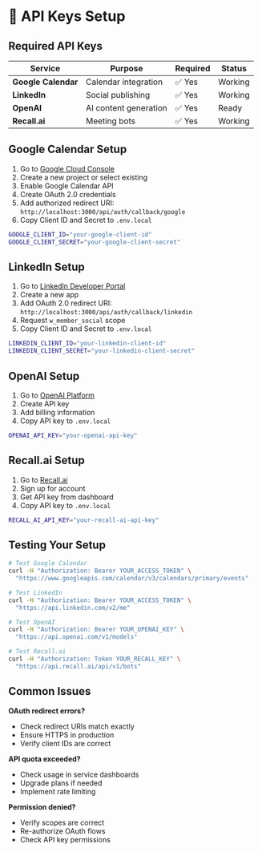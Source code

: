 # 🔑 **API Keys Setup**

## **Required API Keys**

| **Service** | **Purpose** | **Required** | **Status** |
|-------------|-------------|--------------|------------|
| **Google Calendar** | Calendar integration | ✅ Yes | Working |
| **LinkedIn** | Social publishing | ✅ Yes | Working |
| **OpenAI** | AI content generation | ✅ Yes | Ready |
| **Recall.ai** | Meeting bots | ✅ Yes | Working |

## **Google Calendar Setup**

1. Go to [Google Cloud Console](https://console.cloud.google.com/)
2. Create a new project or select existing
3. Enable Google Calendar API
4. Create OAuth 2.0 credentials
5. Add authorized redirect URI: `http://localhost:3000/api/auth/callback/google`
6. Copy Client ID and Secret to `.env.local`

```bash
GOOGLE_CLIENT_ID="your-google-client-id"
GOOGLE_CLIENT_SECRET="your-google-client-secret"
```

## **LinkedIn Setup**

1. Go to [LinkedIn Developer Portal](https://www.linkedin.com/developers/)
2. Create a new app
3. Add OAuth 2.0 redirect URI: `http://localhost:3000/api/auth/callback/linkedin`
4. Request `w_member_social` scope
5. Copy Client ID and Secret to `.env.local`

```bash
LINKEDIN_CLIENT_ID="your-linkedin-client-id"
LINKEDIN_CLIENT_SECRET="your-linkedin-client-secret"
```

## **OpenAI Setup**

1. Go to [OpenAI Platform](https://platform.openai.com/)
2. Create API key
3. Add billing information
4. Copy API key to `.env.local`

```bash
OPENAI_API_KEY="your-openai-api-key"
```

## **Recall.ai Setup**

1. Go to [Recall.ai](https://recall.ai/)
2. Sign up for account
3. Get API key from dashboard
4. Copy API key to `.env.local`

```bash
RECALL_AI_API_KEY="your-recall-ai-api-key"
```

## **Testing Your Setup**

```bash
# Test Google Calendar
curl -H "Authorization: Bearer YOUR_ACCESS_TOKEN" \
  "https://www.googleapis.com/calendar/v3/calendars/primary/events"

# Test LinkedIn
curl -H "Authorization: Bearer YOUR_ACCESS_TOKEN" \
  "https://api.linkedin.com/v2/me"

# Test OpenAI
curl -H "Authorization: Bearer YOUR_OPENAI_KEY" \
  "https://api.openai.com/v1/models"

# Test Recall.ai
curl -H "Authorization: Token YOUR_RECALL_KEY" \
  "https://api.recall.ai/api/v1/bots"
```

## **Common Issues**

**OAuth redirect errors?**
- Check redirect URIs match exactly
- Ensure HTTPS in production
- Verify client IDs are correct

**API quota exceeded?**
- Check usage in service dashboards
- Upgrade plans if needed
- Implement rate limiting

**Permission denied?**
- Verify scopes are correct
- Re-authorize OAuth flows
- Check API key permissions
